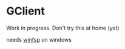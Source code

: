 # GClient

Work in progress. Don't try this at home (yet)

needs [winfsp](http://www.secfs.net/winfsp) on windows
